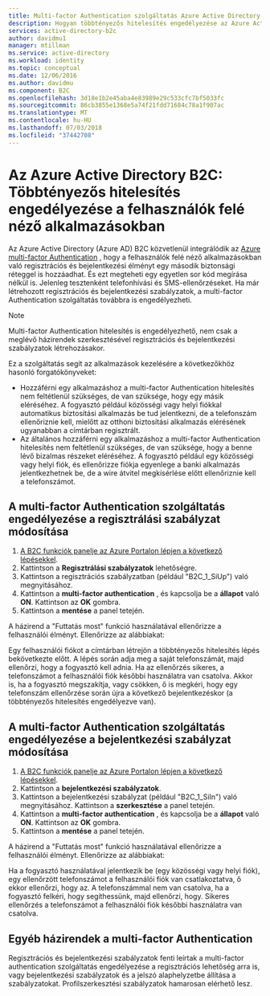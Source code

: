 ```yaml
---
title: Multi-factor Authentication szolgáltatás Azure Active Directory B2C |} A Microsoft Docs
description: Hogyan többtényezős hitelesítés engedélyezése az Azure Active Directory B2C által védett felhasználók felé néző alkalmazásokban.
services: active-directory-b2c
author: davidmu1
manager: mtillman
ms.service: active-directory
ms.workload: identity
ms.topic: conceptual
ms.date: 12/06/2016
ms.author: davidmu
ms.component: B2C
ms.openlocfilehash: 3d18e1b2e45aba4e83989e29c533cfc7bf5033fc
ms.sourcegitcommit: 86cb3855e1368e5a74f21fdd71684c78a1f907ac
ms.translationtype: MT
ms.contentlocale: hu-HU
ms.lasthandoff: 07/03/2018
ms.locfileid: "37442708"
---
```

# <a name="azure-active-directory-b2c-enable-multi-factor-authentication-in-your-consumer-facing-applications"></a>Az Azure Active Directory B2C: Többtényezős hitelesítés engedélyezése a felhasználók felé néző alkalmazásokban
Az Azure Active Directory (Azure AD) B2C közvetlenül integrálódik az [Azure multi-factor Authentication](../active-directory/authentication/multi-factor-authentication.md) , hogy a felhasználók felé néző alkalmazásokban való regisztrációs és bejelentkezési élményt egy második biztonsági réteggel is hozzáadhat. És ezt megteheti egy egyetlen sor kód megírása nélkül is. Jelenleg tesztenként telefonhívási és SMS-ellenőrzéseket. Ha már létrehozott regisztrációs és bejelentkezési szabályzatok, a multi-factor Authentication szolgáltatás továbbra is engedélyezheti.

> [!NOTE]
> Multi-factor Authentication hitelesítés is engedélyezhető, nem csak a meglévő házirendek szerkesztésével regisztrációs és bejelentkezési szabályzatok létrehozásakor.
> 
> 

Ez a szolgáltatás segít az alkalmazások kezelésére a következőkhöz hasonló forgatókönyveket:

* Hozzáférni egy alkalmazáshoz a multi-factor Authentication hitelesítés nem feltétlenül szükséges, de van szüksége, hogy egy másik eléréséhez. A fogyasztó például közösségi vagy helyi fiókkal automatikus biztosítási alkalmazás be tud jelentkezni, de a telefonszám ellenőriznie kell, mielőtt az otthoni biztosítási alkalmazás elérésének ugyanabban a címtárban regisztrált.
* Az általános hozzáférni egy alkalmazáshoz a multi-factor Authentication hitelesítés nem feltétlenül szükséges, de van szüksége, hogy a benne lévő bizalmas részeket eléréséhez. A fogyasztó például egy közösségi vagy helyi fiók, és ellenőrizze fiókja egyenlege a banki alkalmazás jelentkezhetnek be, de a wire átvitel megkísérlése előtt ellenőriznie kell a telefonszámot.

## <a name="modify-your-sign-up-policy-to-enable-multi-factor-authentication"></a>A multi-factor Authentication szolgáltatás engedélyezése a regisztrálási szabályzat módosítása
1. [A B2C funkciók panelje az Azure Portalon lépjen a következő lépésekkel](active-directory-b2c-app-registration.md#navigate-to-b2c-settings).
2. Kattintson a **Regisztrálási szabályzatok** lehetőségre.
3. Kattintson a regisztrációs szabályzatban (például "B2C_1_SiUp") való megnyitásához.
4. Kattintson a **multi-factor authentication** , és kapcsolja be a **állapot** való **ON**. Kattintson az **OK** gombra.
5. Kattintson a **mentése** a panel tetején.

A házirend a "Futtatás most" funkció használatával ellenőrizze a felhasználói élményt. Ellenőrizze az alábbiakat:

Egy felhasználói fiókot a címtárban létrejön a többtényezős hitelesítés lépés bekövetkezte előtt. A lépés során adja meg a saját telefonszámát, majd ellenőrzi, hogy a fogyasztó kell adnia. Ha az ellenőrzés sikeres, a telefonszámot a felhasználói fiók későbbi használatra van csatolva. Akkor is, ha a fogyasztó megszakítja, vagy csökken, ő is megkéri, hogy egy telefonszám ellenőrzése során újra a következő bejelentkezéskor (a többtényezős hitelesítés engedélyezve van).

## <a name="modify-your-sign-in-policy-to-enable-multi-factor-authentication"></a>A multi-factor Authentication szolgáltatás engedélyezése a bejelentkezési szabályzat módosítása
1. [A B2C funkciók panelje az Azure Portalon lépjen a következő lépésekkel](active-directory-b2c-app-registration.md#navigate-to-b2c-settings).
2. Kattintson a **bejelentkezési szabályzatok**.
3. Kattintson a bejelentkezési szabályzat (például "B2C_1_SiIn") való megnyitásához. Kattintson a **szerkesztése** a panel tetején.
4. Kattintson a **multi-factor authentication** , és kapcsolja be a **állapot** való **ON**. Kattintson az **OK** gombra.
5. Kattintson a **mentése** a panel tetején.

A házirend a "Futtatás most" funkció használatával ellenőrizze a felhasználói élményt. Ellenőrizze az alábbiakat:

Ha a fogyasztó használatával jelentkezik be (egy közösségi vagy helyi fiók), egy ellenőrzött telefonszámot a felhasználói fiók van csatlakoztatva, ő ekkor ellenőrzi, hogy az. A telefonszámmal nem van csatolva, ha a fogyasztó felkéri, hogy segíthessünk, majd ellenőrzi, hogy. Sikeres ellenőrzés a telefonszámot a felhasználói fiók későbbi használatra van csatolva.

## <a name="multi-factor-authentication-on-other-policies"></a>Egyéb házirendek a multi-factor Authentication
Regisztrációs és bejelentkezési szabályzatok fenti leírtak a multi-factor authentication szolgáltatás engedélyezése a regisztrációs lehetőség arra is, vagy bejelentkezési szabályzatok és a jelszó alaphelyzetbe állítása a szabályzatokat. Profilszerkesztési szabályzatok hamarosan elérhető lesz.

